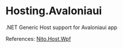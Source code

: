 # Hosting.Avaloniaui
.NET Generic Host support for Avaloniaui app

References:
[Nito.Host.Wpf](https://github.com/StephenCleary/Hosting)
